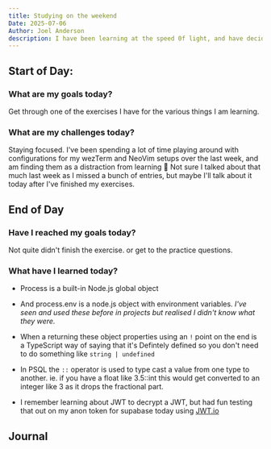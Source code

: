 ```yaml
---
title: Studying on the weekend
Date: 2025-07-06
Author: Joel Anderson
description: I have been learning at the speed 0f light, and have decided to do some study sessions to make sure I am retaining what I am learning.
---
```


## Start of Day:

### What are my goals today?
Get through one of the exercises I have for the various things I am learning.

### What are my challenges today?
Staying focused. I've been spending a lot of time playing around with configurations for my wezTerm and NeoVim setups over the last week, and am finding them as a distraction from learning :rofl:
Not sure I talked about that much last week as I missed a bunch of entries, but maybe I'll talk about it today after I've finished my exercises.

## End of Day

### Have I reached my goals today?
Not quite didn't finish the exercise. or get to the practice questions.

### What have I learned today?
- Process is a built-in Node.js global object
- And process.env is a node.js object with environment variables.
_I've seen and used these before in projects but realised I didn't know what they were._

- When a returning these object properties using an `!` point on the end is a TypeScript way of saying that it's Defintely defined so you don't need to do something like `string | undefined`

- In PSQL the `::` operator is used to type cast a value from one type to another. ie. if you have a float like 3.5::int this would get converted to an integer like 3 as it drops the fractional part.

- I remember learning about JWT to decrypt a JWT, but had fun testing that out on my anon token for supabase today using [JWT.io](https://jwt.io)


## Journal

